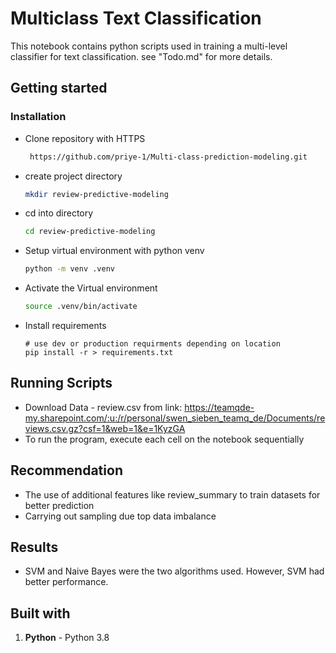 # Multiclass Text Classification  
This notebook contains python scripts used in training a multi-level classifier for text classification.
see "Todo.md" for more details.

## Getting started   
### Installation

- Clone repository with HTTPS

    ```bash
     https://github.com/priye-1/Multi-class-prediction-modeling.git
    ```
- create project directory
    ```bash
    mkdir review-predictive-modeling
    ```
-  cd into directory
    
    ```bash
    cd review-predictive-modeling
    ```

- Setup virtual environment with  python venv

    ```bash
    python -m venv .venv
    ```
- Activate the Virtual environment
    ```bash
    source .venv/bin/activate
    ```

- Install requirements

    ```terminal
    # use dev or production requirments depending on location
    pip install -r > requirements.txt
    ```

## Running Scripts
- Download Data - review.csv from link: https://teamqde-my.sharepoint.com/:u:/r/personal/swen_sieben_teamq_de/Documents/reviews.csv.gz?csf=1&web=1&e=1KyzGA
- To run the program, execute each cell on the notebook sequentially

## Recommendation
- The use of additional features like review_summary to train datasets for better prediction
- Carrying out sampling due top data imbalance

## Results
- SVM and Naive Bayes were the two algorithms used. However, SVM had better performance.


## Built with

1) **Python** - Python 3.8


